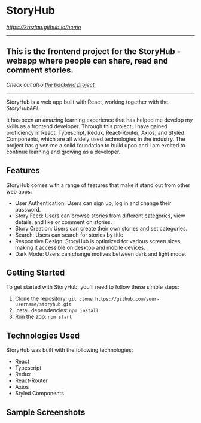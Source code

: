 
# StoryHub
*https://krezlau.github.io/home*

--- 
## This is the frontend project for the StoryHub - webapp where people can share, read and comment stories.
*Check out also <a href="https://github.com/Krezlau/StoryHubAPI">the backend project.</a>*

---
StoryHub is a web app built with React, working together with the *StoryHubAPI*.

It has been an amazing learning experience that has helped me develop my skills as a frontend developer.
Through this project, I have gained proficiency in React, Typescript, Redux, React-Router, Axios, and Styled Components,
which are all widely used technologies in the industry. The project has given me a solid foundation to build upon 
and I am excited to continue learning and growing as a developer.

## Features

StoryHub comes with a range of features that make it stand out from other web apps:

- User Authentication: Users can sign up, log in and change their password.
- Story Feed: Users can browse stories from different categories, view details, and like or comment on stories.
- Story Creation: Users can create their own stories and set categories.
- Search: Users can search for stories by title.
- Responsive Design: StoryHub is optimized for various screen sizes, making it accessible on desktop and mobile devices.
- Dark Mode: Users can change motives between dark and light mode. 

## Getting Started

To get started with StoryHub, you'll need to follow these simple steps:

1. Clone the repository: `git clone https://github.com/your-username/storyhub.git`
2. Install dependencies: `npm install`
3. Run the app: `npm start`

## Technologies Used

StoryHub was built with the following technologies:

- React
- Typescript
- Redux
- React-Router
- Axios
- Styled Components

## Sample Screenshots